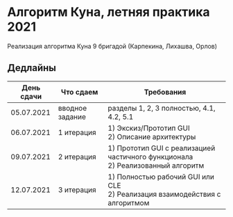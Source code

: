 # Алгоритм Куна, летняя практика 2021
Реализация алгоритма Куна 9 бригадой (Карпекина, Лихашва, Орлов) 
## Дедлайны
День сдачи | Что сдаем | Требования  
--- | --- | ---
05.07.2021 | вводное задание |  разделы 1, 2, 3 полностью, 4.1, 4.2, 5.1
06.07.2021 | 1 итерация |  1) Экскиз/Прототип GUI <br /> 2) Описание архитектуры
09.07.2021 | 2 итерация |  1) Прототип GUI с реализацией частичного функционала <br /> 2) Реализованный алгоритм
12.07.2021 | 3 итерация |  1) Полностью рабочий GUI или CLE <br /> 2) Реализация взаимодействия с алгоритмом

